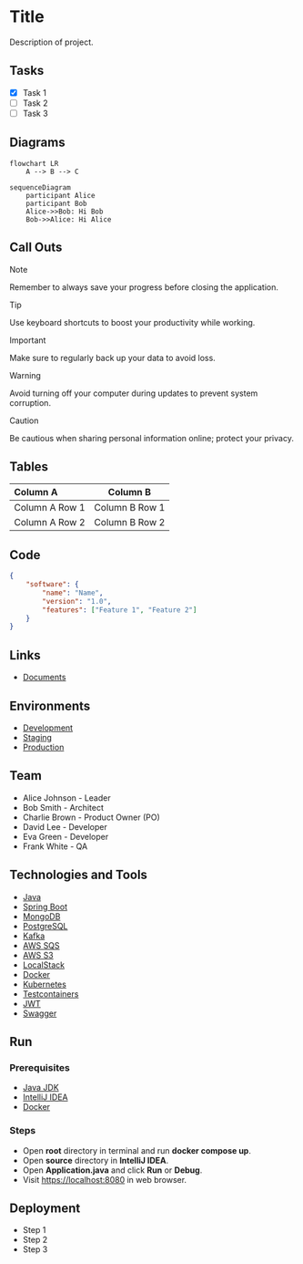 # Title

Description of project.

## Tasks

- [x] Task 1
- [ ] Task 2
- [ ] Task 3

## Diagrams

```mermaid
flowchart LR
    A --> B --> C
```

```mermaid
sequenceDiagram
    participant Alice
    participant Bob
    Alice->>Bob: Hi Bob
    Bob->>Alice: Hi Alice
```

## Call Outs

> [!NOTE]
> Remember to always save your progress before closing the application.

> [!TIP]
> Use keyboard shortcuts to boost your productivity while working.

> [!IMPORTANT]
> Make sure to regularly back up your data to avoid loss.

> [!WARNING]
> Avoid turning off your computer during updates to prevent system corruption.

> [!CAUTION]
> Be cautious when sharing personal information online; protect your privacy.

## Tables

| Column A       | Column B       |
| :---           |    :----:      |
| Column A Row 1 | Column B Row 1 |
| Column A Row 2 | Column B Row 2 |

## Code

```json
{
    "software": {
        "name": "Name",
        "version": "1.0",
        "features": ["Feature 1", "Feature 2"]
    }
}
```

## Links

- [Documents](https://documents.example.com)

## Environments

- [Development](https://development.example.com)
- [Staging](https://staging.example.com)
- [Production](https://www.example.com)

## Team

- Alice Johnson - Leader
- Bob Smith - Architect
- Charlie Brown - Product Owner (PO)
- David Lee - Developer
- Eva Green - Developer
- Frank White - QA

## Technologies and Tools

- [Java](https://dev.java)
- [Spring Boot](https://spring.io/projects/spring-boot)
- [MongoDB](https://www.mongodb.com)
- [PostgreSQL](https://www.postgresql.org)
- [Kafka](https://kafka.apache.org)
- [AWS SQS](https://aws.amazon.com/sqs)
- [AWS S3](https://aws.amazon.com/s3)
- [LocalStack](https://localstack.cloud)
- [Docker](https://www.docker.com/get-started)
- [Kubernetes](https://kubernetes.io)
- [Testcontainers](https://testcontainers.com)
- [JWT](https://jwt.io)
- [Swagger](https://swagger.io)

## Run

### Prerequisites

- [Java JDK](https://www.oracle.com/java/technologies/downloads)
- [IntelliJ IDEA](https://www.jetbrains.com/idea/download)
- [Docker](https://www.docker.com/get-started)

### Steps

- Open **root** directory in terminal and run **docker compose up**.
- Open **source** directory in **IntelliJ IDEA**.
- Open **Application.java** and click **Run** or **Debug**.
- Visit <https://localhost:8080> in web browser.

## Deployment

- Step 1
- Step 2
- Step 3